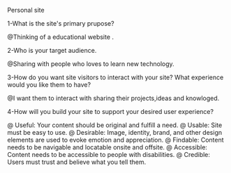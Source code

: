 
Personal site

1-What is the site's primary prupose?

@Thinking of a educational website .

2-Who is your target audience.

@Sharing with people who loves to learn new technology.

3-How do you want site visitors to interact with your site? What experience would you like them to have?

@I want them to interact with sharing their projects,ideas and knowloged.

4-How will you build your site to support your desired user experience?

@ Useful: Your content should be original and fulfill a need.
@ Usable: Site must be easy to use.
@ Desirable: Image, identity, brand, and other design elements are used to evoke emotion and appreciation.
@ Findable: Content needs to be navigable and locatable onsite and offsite.
@ Accessible: Content needs to be accessible to people with disabilities.
@ Credible: Users must trust and believe what you tell them.




